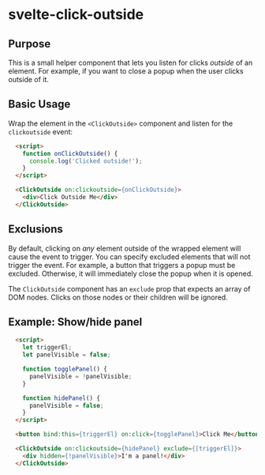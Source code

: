 # svelte-click-outside

## Purpose

This is a small helper component that lets you listen for clicks *outside* of an element. For example, if you want to close a popup when the user clicks outside of it.

## Basic Usage

Wrap the element in the `<ClickOutside>` component and listen for the `clickoutside` event:

```html
  <script>
    function onClickOutside() {
      console.log('Clicked outside!');
    }
  </script>

  <ClickOutside on:clickoutside={onClickOutside}>
    <div>Click Outside Me</div>
  </ClickOutside>
```

## Exclusions

By default, clicking on *any* element outside of the wrapped element will cause the event to trigger. You can specify excluded elements that will not trigger the event.
For example, a button that triggers a popup must be excluded. Otherwise, it will immediately close the popup when it is opened.

The `ClickOutside` component has an `exclude` prop that expects an array of DOM nodes. Clicks on those nodes or their children will be ignored.

## Example: Show/hide panel

```html
  <script>
    let triggerEl;
    let panelVisible = false;

    function togglePanel() {
      panelVisible = !panelVisible;
    }

    function hidePanel() {
      panelVisible = false;
    }
  </script>

  <button bind:this={triggerEl} on:click={togglePanel}>Click Me</button>

  <ClickOutside on:clickoutside={hidePanel} exclude={[triggerEl]}>
    <div hidden={!panelVisible}>I'm a panel!</div>
  </ClickOutside>
```
